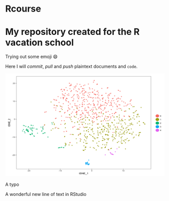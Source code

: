 # Rcourse

# My repository created for the R vacation school

Trying out some emoji :smile:

Here I will *commit*, _pull_ and *push* plaintext documents and `code`.   

![A tSNE graph.](tSNE_1k_point6_30perplexity.png)

A typo

A wonderful new line of text in RStudio
